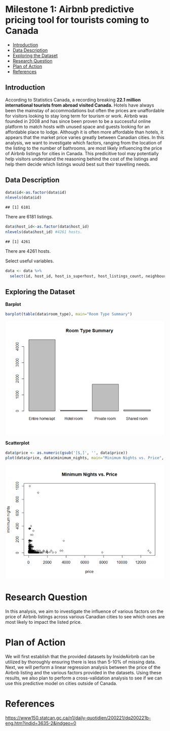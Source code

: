 Milestone 1: Airbnb predictive pricing tool for tourists coming to
Canada
================

  - [Introduction](#introduction)
  - [Data Description](#data-description)
  - [Exploring the Dataset](#exploring-the-dataset)
  - [Research Question](#research-question)
  - [Plan of Action](#plan-of-action)
  - [References](#references)

## Introduction

According to Statistics Canada, a recording breaking **22.1 million
international tourists from abroad visited Canada.** Hotels have always
been the mainstay of accommodations but often the prices are
unaffordable for visitors looking to stay long term for tourism or work.
Airbnb was founded in 2008 and has since been proven to be a successful
online platform to match hosts with unused space and guests looking for
an affordable place to lodge. Although it is often more affordable than
hotels, it appears that the market price varies greatly between Canadian
cities. In this analysis, we want to investigate which factors, ranging
from the location of the listing to the number of bathrooms, are most
likely influencing the price of Airbnb listings for cities in Canada.
This predicitive tool may potentially help visitors understand the
reasoning behind the cost of the listings and help them decide which
listings would best suit their travelling needs.

## Data Description

``` r
data$id<-as.factor(data$id)
nlevels(data$id) 
```

    ## [1] 6181

There are 6181 listings.

``` r
data$host_id<-as.factor(data$host_id)
nlevels(data$host_id) #4261 hosts.
```

    ## [1] 4261

There are 4261 hosts.

Select useful variables.

``` r
data <- data %>% 
  select(id, host_id, host_is_superhost, host_listings_count, neighbourhood_cleansed, property_type, room_type, accommodates, bathrooms, bedrooms, beds, price, weekly_price, monthly_price, security_deposit, cleaning_fee, guests_included, extra_people, minimum_nights, maximum_nights, review_scores_rating)
```

## Exploring the Dataset

**Barplot**

``` r
barplot(table(data$room_type), main="Room Type Summary")
```

![](Milestone-1_files/figure-gfm/unnamed-chunk-6-1.png)<!-- -->

**Scatterplot**

``` r
data$price <- as.numeric(gsub('[$,]', '', data$price))
plot(data$price, data$minimum_nights, main="Minimum Nights vs. Price", xlab="price", ylab="minimum nights")
```

![](Milestone-1_files/figure-gfm/unnamed-chunk-7-1.png)<!-- -->

# Research Question

In this analysis, we aim to investigate the influence of various factors
on the price of Airbnb listings across various Canadian cities to see
which ones are most likely to impact the listed price.

# Plan of Action

We will first establish that the provided datasets by InsideAirbnb can
be utilized by thoroughly ensuring there is less than 5-10% of missing
data. Next, we will perform a linear regression analysis between the
price of the Airbnb listing and the various factors provided in the
datasets. Using these results, we also plan to perform a
cross-validation analysis to see if we can use this predictive model on
cities outside of Canada.

# References

<https://www150.statcan.gc.ca/n1/daily-quotidien/200221/dq200221b-eng.htm?indid=3635-2&indgeo=0>
